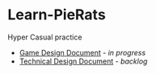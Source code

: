 # Learn-PieRats
 Hyper Casual practice
 
- [Game Design Document](https://docs.google.com/document/d/1SKV62br7EJVjcLbJHnXAOggtW3Qh4ztT6BfsCHJ15pQ/edit#) - *in progress*
- [Technical Design Document](https://docs.google.com/document/d/12ilf0BhBJPsnBSng72nl4NfE4qzrUBw0I7oky_UaBJg/edit) - *backlog*
